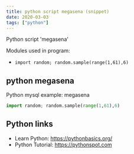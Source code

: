 ```yaml
---
title: python script megasena (snippet)
date: 2020-03-03
tags: ["python"]
---
```

Python script 'megasena'


Modules used in program: 
* `import random; random.sample(range(1,61),6)`

## python megasena

Python mysql example: megasena

```python
import random; random.sample(range(1,61),6)

```

## Python links

- Learn Python: https://pythonbasics.org/
- Python Tutorial: https://pythonspot.com
